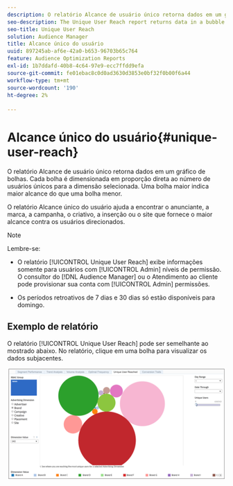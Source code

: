 ```yaml
---
description: O relatório Alcance de usuário único retorna dados em um gráfico de bolhas. Cada bolha é dimensionada em proporção direta ao número de usuários únicos para a dimensão selecionada. Uma bolha maior indica maior alcance do que uma bolha menor. O relatório Alcance único do usuário ajuda a encontrar o anunciante, a marca, a campanha, o criativo, a inserção ou o site que fornece o maior alcance contra os usuários direcionados.
seo-description: The Unique User Reach report returns data in a bubble chart. Each bubble is sized in direct proportion to the number of unique users for your selected dimension. A larger bubble indicates greater reach than a smaller bubble. The Unique User Reach report helps you find the advertiser, brand, campaign, creative, placement, or site that provides the broadest reach against your targeted users.
seo-title: Unique User Reach
solution: Audience Manager
title: Alcance único do usuário
uuid: 897245ab-af6e-42a0-b653-96703b65c764
feature: Audience Optimization Reports
exl-id: 1b7ddafd-40b8-4c64-97e9-ecc7ffdd9efa
source-git-commit: fe01ebac8c0d0ad3630d3853e0bf32f0b00f6a44
workflow-type: tm+mt
source-wordcount: '190'
ht-degree: 2%

---
```


# Alcance único do usuário{#unique-user-reach}

O relatório Alcance de usuário único retorna dados em um gráfico de bolhas. Cada bolha é dimensionada em proporção direta ao número de usuários únicos para a dimensão selecionada. Uma bolha maior indica maior alcance do que uma bolha menor.

O relatório Alcance único do usuário ajuda a encontrar o anunciante, a marca, a campanha, o criativo, a inserção ou o site que fornece o maior alcance contra os usuários direcionados.

>[!NOTE]
>
>Lembre-se:
>
>* O relatório [!UICONTROL Unique User Reach] exibe informações somente para usuários com [!UICONTROL Admin] níveis de permissão. O consultor do [!DNL Audience Manager] ou o Atendimento ao cliente pode provisionar sua conta com [!UICONTROL Admin] permissões.
>
>* Os períodos retroativos de 7 dias e 30 dias só estão disponíveis para domingo.

## Exemplo de relatório

O relatório [!UICONTROL Unique User Reach] pode ser semelhante ao mostrado abaixo. No relatório, clique em uma bolha para visualizar os dados subjacentes.

![](assets/unique-user-reach.png)
